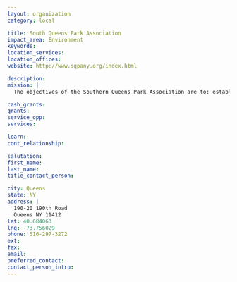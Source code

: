 ```yaml
---
layout: organization
category: local

title: South Queens Park Association
impact_area: Environment
keywords: 
location_services: 
location_offices: 
website: http://www.sqpany.org/index.html

description: 
mission: |
  The objectives of the Southern Queens Park Association are to: establish, equip, maintain and operate recreational facilities, promote, coordinate and implement responsible Programs designed to resolve urban problem, solicit and receive grants contributions and assets of any kind, as well as to raise money by public campaign, public contributions, and by any other legal means necessary for the accomplishment of the purposes of this corporation, to coordinate on-going programs of development in such area as education, recreation, employment, culture and youth, provide a communication network of people and organizations concerned with the development in these aforementioned areas of concern, facilitate the participation of capable and knowledgable individuals and organizations in establishing priorities and developing strategies related to all urban problems. 

cash_grants: 
grants: 
service_opp: 
services: 

learn: 
cont_relationship: 

salutation: 
first_name: 
last_name: 
title_contact_person: 

city: Queens
state: NY
address: |
  190-20 190th Road    
  Queens NY 11412
lat: 40.684063
lng: -73.756029
phone: 516-297-3272
ext: 
fax: 
email: 
preferred_contact: 
contact_person_intro: 
---
```

